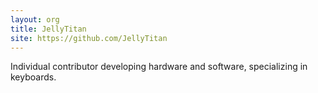 ```yaml
---
layout: org
title: JellyTitan
site: https://github.com/JellyTitan
---
```

Individual contributor developing hardware and software, specializing in keyboards.